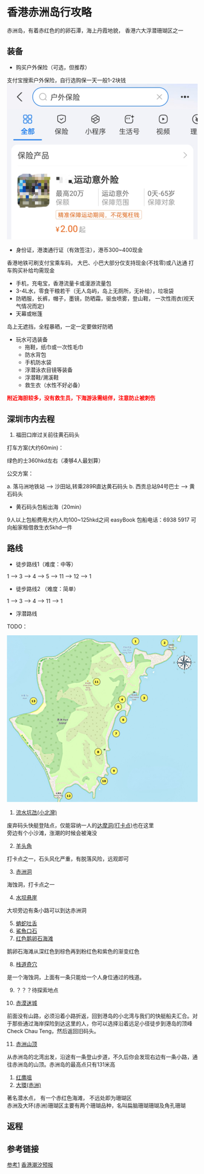 # 香港赤洲岛行攻略

赤洲岛，有着赤红色的的卵石潭，海上丹霞地貌， 香港六大浮潜珊瑚区之一

## 装备

- 购买户外保险（可选，但推荐）

支付宝搜索户外保险，自行选购保一天一般1-2块钱  
![保险](./Insuiance.jpg)

- 身份证，港澳通行证（有效签注），港币300~400现金

香港地铁可刷支付宝乘车码， 大巴、小巴大部分仅支持现金(不找零)或八达通
打车购买补给均需现金

- 手机，充电宝，香港流量卡或漫游流量包
- 3-4L水，零食干粮若干（无人岛屿，岛上无厕所，无补给），垃圾袋
- 防晒服，长裤，帽子，墨镜，防晒霜，驱虫喷雾，登山鞋， 一次性雨衣(视天气情况而定)
- 天幕或帐篷

岛上无遮挡，全程暴晒，一定一定要做好防晒

- 玩水可选装备
	- 拖鞋，纸巾或一次性毛巾
	- 防水背包
	- 手机防水袋
	- 浮潜泳衣目镜等装备
	- 浮潜鞋/溯溪鞋
	- 救生衣（水性不好必备）

<strong style="color:red;">附近海胆较多，没有救生员，下海游泳需结伴，注意防止被刺伤</strong>

## 深圳市内去程

1. 福田口岸过关前往黄石码头

打车方案(大约60min)：

绿色的士360hkd左右（凑够4人最划算）

公交方案：

a. 落马洲地铁站 --> 沙田站,转乘289R直达黄石码头
b. 西贡总站94号巴士 --> 黄石码头


- 黄石码头包船出海（20min）

9人以上包船费用大约人均100~125hkd之间
easyBook 包船电话：6938 5917 
可向船家租借救生衣5khd一件

## 路线

- 徒步路线1（难度：中等）

1 --> 3 --> 4 --> 5 --> 11 --> 12 --> 1

- 徒步路线2 （难度：简单）

1 --> 3 --> 4 --> 11 --> 1

- 浮潜路线

TODO：

![主地图](./MianMap.jpg)  

1. [流水坑氹(小北灣)](https://booking.splitdyboat.com/wp-content/uploads/2022/02/%E8%B5%A4%E6%B4%B2%E5%8C%97%E7%81%A3-North-Bay-of-Port-Island-scaled.jpg)

废弃码头快艇登陆点，仅能容纳一人的[达摩洞(打卡点)](https://booking.splitdyboat.com/wp-content/uploads/2022/02/%E8%B5%A4%E6%B4%B2%E9%81%94%E6%91%A9%E6%B4%9E-Port-Island-Dharma-Cave-scaled.jpg)也在这里  
旁边有个小沙滩，涨潮的时候会被淹没  

2. [羊头角](/https://booking.splitdyboat.com/wp-content/uploads/2022/02/%E8%B5%A4%E6%B4%B2%E7%BE%8A%E8%A7%92%E9%A0%AD-Port-Island-Ram-Head-and-Horn-Rock-scaled.jpg)

打卡点之一，石头风化严重，有脱落风险，远观即可

3. [赤洲洞](https://booking.splitdyboat.com/wp-content/uploads/2022/02/%E8%B5%A4%E6%B4%B2%E6%B4%9E%E5%85%A7.jpg)

海蚀洞，打卡点之一

4. [水坝悬崖](https://booking.splitdyboat.com/wp-content/uploads/2022/02/%E8%B5%A4%E6%B4%B2%E5%A0%A4%E5%A3%A9%E5%B4%96-Port-Island-Dam-Cliff-scaled.jpg)

大坝旁边有条小路可以到达赤洲洞

5. [蚺蛇吐舌](https://booking.splitdyboat.com/wp-content/uploads/2022/02/%E8%9A%BA%E8%9B%87%E5%90%90%E8%88%8C-%E8%B5%A4%E6%B4%B2-Port-Island-Cobra-Climbing--2048x1536.jpg)
6. [鯊魚口石](https://booking.splitdyboat.com/wp-content/uploads/2022/02/%E9%AF%8A%E9%AD%9A%E5%8F%A3%E7%9F%B3-Shark-Rock-%E8%B5%A4%E6%B4%B2-Port-Island-scaled.jpg)
7. [红色鹅卵石海滩](https://booking.splitdyboat.com/wp-content/uploads/2022/02/DJI_0045.jpg)

鹅卵石海滩从深红色到棕色再到粉红色和紫色的渐变红色

8. [栈道奇穴](https://booking.splitdyboat.com/wp-content/uploads/2022/02/%E6%A3%A7%E9%81%93%E5%A5%87%E7%A9%B4-%E8%B5%A4%E6%B4%B2-Plank-Road-Strange-Cave.jpg)

是一个海蚀洞，上面有一条只能给一个人身位通过的栈道。

9. ？？？待探索地点

10. [赤漠迷城](https://booking.splitdyboat.com/wp-content/uploads/2022/02/DSC08949-1.jpg)

前面没有山路，必须沿着小路折返，回到港岛的小北湾与我们的快艇船夫汇合。对于那些通过海岸探险到达这里的人，你可以选择沿着远足小径徒步到港岛的顶峰 Check Chau Teng，然后返回旧码头。

11. [赤洲山顶](https://booking.splitdyboat.com/wp-content/uploads/2022/02/DSC09521.jpg)

从赤洲岛的北湾出发，沿途有一条登山步道，不久后你会发现右边有一条小路，通往赤洲岛的山顶。赤洲岛的最高点只有131米高

1.   [红鹰咀](https://static.wixstatic.com/media/4795d3_8cca21ecb33242039064bc21cc9aa18e~mv2.jpg)
2.   [大環(赤洲)](https://booking.splitdyboat.com/wp-content/uploads/2023/03/%E8%B5%A4%E6%B4%B2%EF%BC%8CPort-Island%EF%BC%8C%E8%B5%A4%E6%B4%B2%E5%A4%A7%E7%92%B0%EF%BC%8CTai-Wan-Port-Island%EF%BC%8C%E8%B5%A4%E6%B4%B2%E6%B5%AE%E6%BD%9B%EF%BC%8CPort-Island-Snorkeling%EF%BC%8C%E8%B5%A4%E6%B4%B2%E7%8F%8A%E7%91%9A%E5%8D%80%EF%BC%8CPort-Island-Coral-Area%EF%BC%8C%E9%A6%99%E6%B8%AF%E6%B5%AE%E6%BD%9B%EF%BC%8CHong-Kong-Snorkeling%EF%BC%8C%E9%A6%99%E6%B8%AF%E6%BD%9B%E6%B0%B4%EF%BC%8CHong-kong-Beach%E9%A6%99%E6%B8%AF%E6%B2%99%E7%81%98%EF%BC%8C%E7%8F%8A%E7%91%9A%E5%8D%80%EF%BC%8C%E7%9F%B3%E7%8F%8A%E7%91%9A.jpg)

著名潜水点， 有一个赤红色海滩， 不远处即为珊瑚区  
赤洲及大环(赤洲)珊瑚区主要有两个珊瑚品种，名叫扁脑珊瑚珊瑚及角孔珊瑚

## 返程


## 参考链接

[参考1](https://booking.splitdyboat.com/zh-hk/product/port-island/)
[香港潮汐预报](https://booking.splitdyboat.com/zh-hk/product/port-island/)